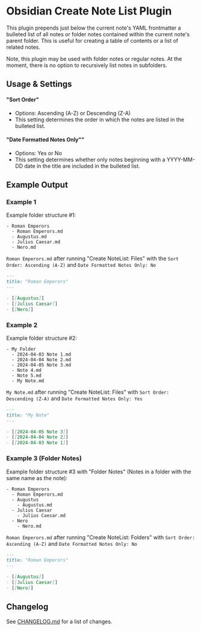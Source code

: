 # Obsidian Create Note List Plugin

This plugin prepends just below the current note's YAML frontmatter a bulleted list of all notes or folder notes contained within the current note's parent folder. This is useful for creating a table of contents or a list of related notes.

Note, this plugin may be used with folder notes or regular notes. At the moment, there is no option to recursively list notes in subfolders.

## Usage & Settings
#### "Sort Order"
- Options: Ascending (A-Z) or Descending (Z-A)
- This setting determines the order in which the notes are listed in the bulleted list.

#### "Date Formatted Notes Only""
- Options: Yes or No
- This setting determines whether only notes beginning with a YYYY-MM-DD date in the title are included in the bulleted list.


## Example Output

### Example 1
Example folder structure #1:
```
- Roman Emperors
  - Roman Emperors.md
  - Augustus.md
  - Julius Caesar.md
  - Nero.md
```

`Roman Emperors.md` after running "Create NoteList: Files" with the `Sort Order: Ascending (A-Z)` and `Date Formatted Notes Only: No`
```markdown
---
title: "Roman Emperors"
---

- [[Augustus]]
- [[Julius Caesar]]
- [[Nero]]
```


### Example 2
Example folder structure #2:
```
- My Folder
  - 2024-04-03 Note 1.md
  - 2024-04-04 Note 2.md
  - 2024-04-05 Note 3.md
  - Note 4.md
  - Note 5.md
  - My Note.md
```

`My Note.md` after running "Create NoteList: Files" with `Sort Order: Descending (Z-A)` and `Date Formatted Notes Only: Yes`
```markdown
---
title: "My Note"
---

- [[2024-04-05 Note 3]]
- [[2024-04-04 Note 2]]
- [[2024-04-03 Note 1]]
```

### Example 3 (Folder Notes)
Example folder structure #3 with "Folder Notes" (Notes in a folder with the same name as the note):
```
- Roman Emperors
  - Roman Emperors.md
  - Augustus
    - Augustus.md
  - Julius Caesar
    - Julius Caesar.md
  - Nero
    - Nero.md
```

`Roman Emperors.md` after running "Create NoteList: Folders" with `Sort Order: Ascending (A-Z)` and `Date Formatted Notes Only: No`
```markdown
---
title: "Roman Emperors"
---

- [[Augustus]]
- [[Julius Caesar]]
- [[Nero]]
```



## Changelog
See [CHANGELOG.md](CHANGELOG.md) for a list of changes.